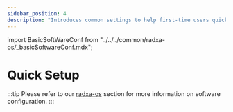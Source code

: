 ```yaml
---
sidebar_position: 4
description: "Introduces common settings to help first-time users quickly configure the environment and get up and running."
---
```


import BasicSoftWareConf from "../../../common/radxa-os/\_basicSoftwareConf.mdx";

# Quick Setup

<BasicSoftWareConf model="rock-5t" rsetup_path="../radxa-os/rsetup#system-update" product="Radxa ROCK 5T" />

:::tip
Please refer to our [radxa-os](../radxa-os) section for more information on software configuration.
:::
